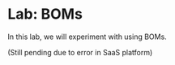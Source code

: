 # Lab: BOMs

In this lab, we will experiment with using BOMs.

(Still pending due to error in SaaS platform)
